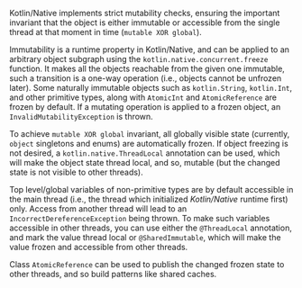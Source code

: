 [//]: # (title: Immutability in Kotlin/Native)

Kotlin/Native implements strict mutability checks, ensuring
the important invariant that the object is either immutable or
accessible from the single thread at that moment in time (`mutable XOR global`).

Immutability is a runtime property in Kotlin/Native, and can be applied
to an arbitrary object subgraph using the `kotlin.native.concurrent.freeze` function.
It makes all the objects reachable from the given one immutable,
such a transition is a one-way operation (i.e., objects cannot be unfrozen later).
Some naturally immutable objects such as `kotlin.String`, `kotlin.Int`, and
other primitive types, along with `AtomicInt` and `AtomicReference` are frozen
by default. If a mutating operation is applied to a frozen object,
an `InvalidMutabilityException` is thrown.

To achieve `mutable XOR global` invariant, all globally visible state (currently,
`object` singletons and enums) are automatically frozen. If object freezing
is not desired, a `kotlin.native.ThreadLocal` annotation can be used, which will make
the object state thread local, and so, mutable (but the changed state is not visible to
other threads).

Top level/global variables of non-primitive types are by default accessible in the
main thread (i.e., the thread which initialized _Kotlin/Native_ runtime first) only.
Access from another thread will lead to an `IncorrectDereferenceException` being thrown.
To make such variables accessible in other threads, you can use either the `@ThreadLocal` annotation,
and mark the value thread local or `@SharedImmutable`, which will make the value frozen and accessible
from other threads.

Class `AtomicReference` can be used to publish the changed frozen state to
other threads, and so build patterns like shared caches.